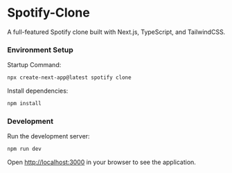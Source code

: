 # Spotify-Clone

A full-featured Spotify clone built with Next.js, TypeScript, and TailwindCSS.

### Environment Setup
Startup Command:
```bash
npx create-next-app@latest spotify clone
```

Install dependencies:
```bash
npm install
```

### Development

Run the development server:
```bash
npm run dev
```

Open [http://localhost:3000](http://localhost:3000) in your browser to see the application.



